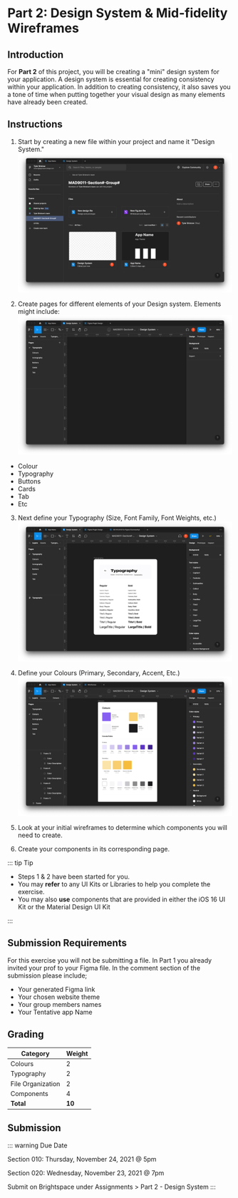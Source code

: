 # Part 2: Design System & Mid-fidelity Wireframes

## Introduction

For **Part 2** of this project, you will be creating a "mini" design system for your application. A design system is essential for creating consistency within your application. In addition to creating consistency, it also saves you a tone of time when putting together your visual design as many elements have already been created.

## Instructions

1. Start by creating a new file within your project and name it "Design System."
   ![Step 1](./assets/step-1.png)

2. Create pages for different elements of your Design system. Elements might include:
   ![Step 2](./assets/step-2.png)

- Colour
- Typography
- Buttons
- Cards
- Tab
- Etc

3. Next define your Typography (Size, Font Family, Font Weights, etc.)
   ![Step 3](./assets/step-3.png)

4. Define your Colours (Primary, Secondary, Accent, Etc.)
   ![Step 4](./assets/step-4.png)

5. Look at your initial wireframes to determine which components you will need to create.

6. Create your components in its corresponding page.

::: tip Tip

- Steps 1 & 2 have been started for you.
- You may **refer** to any UI Kits or Libraries to help you complete the exercise.
- You may also **use** components that are provided in either the iOS 16 UI Kit or the Material Design UI Kit

:::

## Submission Requirements

For this exercise you will not be submitting a file. In Part 1 you already invited your prof to your Figma file. In the comment section of the submission please include;

- Your generated Figma link
- Your chosen website theme
- Your group members names
- Your Tentative app Name

## Grading

| Category          | Weight |
| ----------------- | ------ |
| Colours           | 2      |
| Typography        | 2      |
| File Organization | 2      |
| Components        | 4      |
| **Total**         | **10** |

## Submission

::: warning Due Date

Section 010: Thursday, November 24, 2021 @ 5pm

Section 020: Wednesday, November 23, 2021 @ 7pm

Submit on Brightspace under Assignments > Part 2 - Design System
:::
